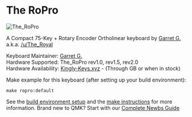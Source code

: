 The RoPro
===

![The_RoPro](https://i.imgur.com/tBubPlp.jpg)

A Compact 75-Key + Rotary Encoder Ortholinear keyboard by [Garret G.](https://github.com/TheRoyalSweatshirt) a.k.a. [/u/The_Royal](https://www.reddit.com/user/The_Royal)  

Keyboard Maintainer: [Garret G.](https://github.com/TheRoyalSweatshirt)  
Hardware Supported: The_RoPro rev1.0, rev1.5, rev2.0  
Hardware Availability: [Kingly-Keys.xyz](https://kingly-keys.xyz/) - (Through GB or when in stock)

Make example for this keyboard (after setting up your build environment):

    make ropro:default

See the [build environment setup](https://docs.qmk.fm/#/getting_started_build_tools) and the [make instructions](https://docs.qmk.fm/#/getting_started_make_guide) for more information.  Brand new to QMK? Start with our [Complete Newbs Guide](https://docs.qmk.fm/#/newbs)
